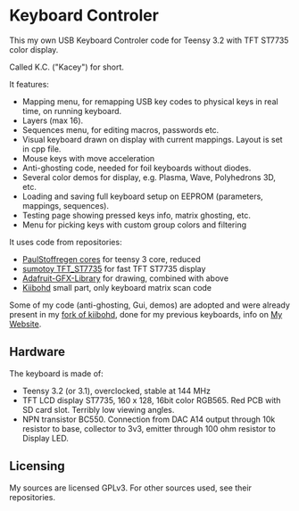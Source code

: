Keyboard Controler
==================

This my own USB Keyboard Controler code for Teensy 3.2 with TFT ST7735 color display.

Called K.C. ("Kacey") for short.

It features:
* Mapping menu, for remapping USB key codes to physical keys in real time, on running keyboard.
* Layers (max 16).
* Sequences menu, for editing macros, passwords etc.
* Visual keyboard drawn on display with current mappings. Layout is set in cpp file.
* Mouse keys with move acceleration
* Anti-ghosting code, needed for foil keyboards without diodes.
* Several color demos for display, e.g. Plasma, Wave, Polyhedrons 3D, etc.
* Loading and saving full keyboard setup on EEPROM (parameters, mappings, sequences).
* Testing page showing pressed keys info, matrix ghosting, etc.
* Menu for picking keys with custom group colors and filtering

It uses code from repositories:
* [PaulStoffregen cores](https://github.com/PaulStoffregen/cores/tree/master/teensy3) for teensy 3 core, reduced
* [sumotoy TFT_ST7735](https://github.com/sumotoy/TFT_ST7735/tree/1.0p1) for fast TFT ST7735 display
* [Adafruit-GFX-Library](https://github.com/adafruit/Adafruit-GFX-Library) for drawing, combined with above
* [Kiibohd](https://github.com/kiibohd/controller) small part, only keyboard matrix scan code

Some of my code (anti-ghosting, Gui, demos) are adopted and were already present in my [fork of kiibohd](https://github.com/cryham/controller),
done for my previous keyboards, info on [My Website](http://cryham.tuxfamily.org/archives/portfolio/crystal-keyboard-3-and-4).

Hardware
--------

The keyboard is made of:
* Teensy 3.2 (or 3.1), overclocked, stable at 144 MHz
* TFT LCD display ST7735, 160 x 128, 16bit color RGB565. Red PCB with SD card slot. Terribly low viewing angles.
* NPN transistor BC550. Connection from DAC A14 output through 10k resistor to base, collector to 3v3, emitter through 100 ohm resistor to Display LED.

Licensing
---------

My sources are licensed GPLv3. For other sources used, see their repositories.
